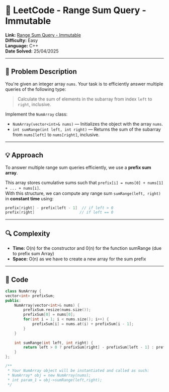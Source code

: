 # 🧩 LeetCode - Range Sum Query - Immutable

**Link:** [Range Sum Query - Immutable](https://leetcode.com/problems/range-sum-query-immutable/)  
**Difficulty:** Easy  
**Language:** C++  
**Date Solved:** 25/04/2025

---

## 🧠 Problem Description

You're given an integer array `nums`. Your task is to efficiently answer multiple queries of the following type:

> Calculate the sum of elements in the subarray from index `left` to `right`, inclusive.

Implement the `NumArray` class:

- `NumArray(vector<int>& nums)` — Initializes the object with the array `nums`.
- `int sumRange(int left, int right)` — Returns the sum of the subarray from `nums[left]` to `nums[right]`, inclusive.

---

## 💡 Approach

To answer multiple range sum queries efficiently, we use a **prefix sum array**.

This array stores cumulative sums such that `prefix[i] = nums[0] + nums[1] + ... + nums[i]`.  
With this structure, we can compute any range sum `sumRange(left, right)` in **constant time** using:

```cpp
prefix[right] - prefix[left - 1]  // if left > 0
prefix[right]                    // if left == 0
```
---

## 🔍 Complexity

- **Time:** O(n) for the constructor and 0(n) for the function sumRange (due to prefix sum Array)
- **Space:** O(n) as we have to create a new array for the sum prefix

---

## 🧪 Code

```cpp
class NumArray {
vector<int> prefixSum;
public:
    NumArray(vector<int>& nums) {
        prefixSum.resize(nums.size());
        prefixSum[0] = nums[0];
        for(int i = 1; i < nums.size(); i++) {
            prefixSum[i] = nums.at(i) + prefixSum[i - 1];
        }
    }
    
    int sumRange(int left, int right) {
        return left > 0 ? prefixSum[right] - prefixSum[left - 1] : prefixSum[right];
    }
};

/**
 * Your NumArray object will be instantiated and called as such:
 * NumArray* obj = new NumArray(nums);
 * int param_1 = obj->sumRange(left,right);
 */